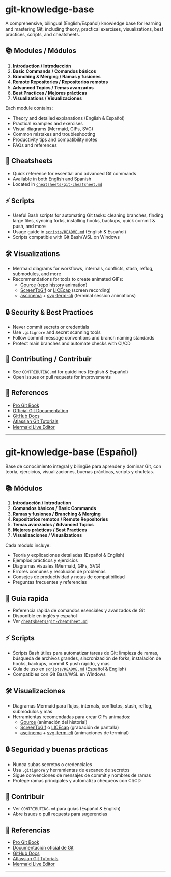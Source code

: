 # git-knowledge-base

A comprehensive, bilingual (English/Español) knowledge base for learning and mastering Git, including theory, practical exercises, visualizations, best practices, scripts, and cheatsheets.

## 📚 Modules / Módulos

1. **Introduction / Introducción**
2. **Basic Commands / Comandos básicos**
3. **Branching & Merging / Ramas y fusiones**
4. **Remote Repositories / Repositorios remotos**
5. **Advanced Topics / Temas avanzados**
6. **Best Practices / Mejores prácticas**
7. **Visualizations / Visualizaciones**

Each module contains:
- Theory and detailed explanations (English & Español)
- Practical examples and exercises
- Visual diagrams (Mermaid, GIFs, SVG)
- Common mistakes and troubleshooting
- Productivity tips and compatibility notes
- FAQs and references

## 📝 Cheatsheets
- Quick reference for essential and advanced Git commands
- Available in both English and Spanish
- Located in [`cheatsheets/git-cheatsheet.md`](cheatsheets/git-cheatsheet.md)

## ⚡ Scripts
- Useful Bash scripts for automating Git tasks: cleaning branches, finding large files, syncing forks, installing hooks, backups, quick commit & push, and more
- Usage guide in [`scripts/README.md`](scripts/README.md) (English & Español)
- Scripts compatible with Git Bash/WSL on Windows

## 🛠️ Visualizations
- Mermaid diagrams for workflows, internals, conflicts, stash, reflog, submodules, and more
- Recommendations for tools to create animated GIFs:
  - [Gource](https://gource.io/) (repo history animation)
  - [ScreenToGif](https://www.screentogif.com/) or [LICEcap](https://www.cockos.com/licecap/) (screen recording)
  - [asciinema](https://asciinema.org/) + [svg-term-cli](https://github.com/marionebl/svg-term-cli) (terminal session animations)

## 🔒 Security & Best Practices
- Never commit secrets or credentials
- Use `.gitignore` and secret scanning tools
- Follow commit message conventions and branch naming standards
- Protect main branches and automate checks with CI/CD

## 🤝 Contributing / Contribuir
- See `CONTRIBUTING.md` for guidelines (English & Español)
- Open issues or pull requests for improvements

## 📖 References
- [Pro Git Book](https://git-scm.com/book/en/v2)
- [Official Git Documentation](https://git-scm.com/doc)
- [GitHub Docs](https://docs.github.com/en/get-started/using-git)
- [Atlassian Git Tutorials](https://www.atlassian.com/git/tutorials)
- [Mermaid Live Editor](https://mermaid.live/)

---

# git-knowledge-base (Español)

Base de conocimiento integral y bilingüe para aprender y dominar Git, con teoría, ejercicios, visualizaciones, buenas prácticas, scripts y chuletas.

## 📚 Módulos

1. **Introducción / Introduction**
2. **Comandos básicos / Basic Commands**
3. **Ramas y fusiones / Branching & Merging**
4. **Repositorios remotos / Remote Repositories**
5. **Temas avanzados / Advanced Topics**
6. **Mejores prácticas / Best Practices**
7. **Visualizaciones / Visualizations**

Cada módulo incluye:
- Teoría y explicaciones detalladas (Español & English)
- Ejemplos prácticos y ejercicios
- Diagramas visuales (Mermaid, GIFs, SVG)
- Errores comunes y resolución de problemas
- Consejos de productividad y notas de compatibilidad
- Preguntas frecuentes y referencias

## 📝 Guia rapida
- Referencia rápida de comandos esenciales y avanzados de Git
- Disponible en inglés y español
- Ver [`cheatsheets/git-cheatsheet.md`](cheatsheets/git-cheatsheet.md)

## ⚡ Scripts
- Scripts Bash útiles para automatizar tareas de Git: limpieza de ramas, búsqueda de archivos grandes, sincronización de forks, instalación de hooks, backups, commit & push rápido, y más
- Guía de uso en [`scripts/README.md`](scripts/README.md) (Español & English)
- Compatibles con Git Bash/WSL en Windows

## 🛠️ Visualizaciones
- Diagramas Mermaid para flujos, internals, conflictos, stash, reflog, submódulos y más
- Herramientas recomendadas para crear GIFs animados:
  - [Gource](https://gource.io/) (animación del historial)
  - [ScreenToGif](https://www.screentogif.com/) o [LICEcap](https://www.cockos.com/licecap/) (grabación de pantalla)
  - [asciinema](https://asciinema.org/) + [svg-term-cli](https://github.com/marionebl/svg-term-cli) (animaciones de terminal)

## 🔒 Seguridad y buenas prácticas
- Nunca subas secretos o credenciales
- Usa `.gitignore` y herramientas de escaneo de secretos
- Sigue convenciones de mensajes de commit y nombres de ramas
- Protege ramas principales y automatiza chequeos con CI/CD

## 🤝 Contribuir
- Ver `CONTRIBUTING.md` para guías (Español & English)
- Abre issues o pull requests para sugerencias

## 📖 Referencias
- [Pro Git Book](https://git-scm.com/book/en/v2)
- [Documentación oficial de Git](https://git-scm.com/doc)
- [GitHub Docs](https://docs.github.com/en/get-started/using-git)
- [Atlassian Git Tutorials](https://www.atlassian.com/git/tutorials)
- [Mermaid Live Editor](https://mermaid.live/)

---